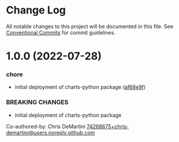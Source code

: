 # Change Log

All notable changes to this project will be documented in this file.
See [Conventional Commits](https://conventionalcommits.org) for commit guidelines.

# 1.0.0 (2022-07-28)

### chore

- initial deployment of charts-python package ([af68e9f](https://github.com/visa/visa-chart-components/commit/af68e9fc88253bb4c40391ae6b78441aca570e76))

### BREAKING CHANGES

- initial deployment of charts-python package

Co-authored-by: Chris DeMartini <74268675+chris-demartini@users.noreply.github.com>
